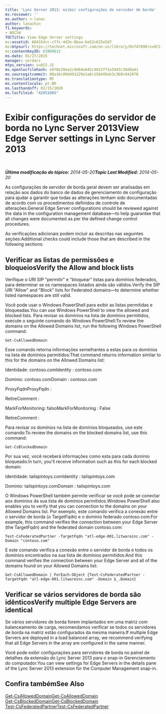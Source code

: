 ```yaml
---
title: 'Lync Server 2013: exibir configurações do servidor de borda'
ms.reviewer: ''
ms.author: v-lanac
author: lanachin
f1.keywords:
- NOCSH
TOCTitle: View Edge Server settings
ms:assetid: 684154cc-cffc-4d2e-8baa-be52c625e5d7
ms:mtpsurl: https://technet.microsoft.com/en-us/library/Dn747890(v=OCS.15)
ms:contentKeyID: 63969612
ms.date: 01/27/2015
manager: serdars
mtps_version: v=OCS.15
ms.openlocfilehash: e978e28ea2c9d64a842c40237f1e5943c30d0a41
ms.sourcegitcommit: 88a16c09dd91229e1a8c156445eb3c360c942978
ms.translationtype: MT
ms.contentlocale: pt-BR
ms.lasthandoff: 02/15/2020
ms.locfileid: "42051605"
---
```

<div data-xmlns="http://www.w3.org/1999/xhtml">

<div class="topic" data-xmlns="http://www.w3.org/1999/xhtml" data-msxsl="urn:schemas-microsoft-com:xslt" data-cs="http://msdn.microsoft.com/">

<div data-asp="http://msdn2.microsoft.com/asp">

# <a name="view-edge-server-settings-in-lync-server-2013"></a><span data-ttu-id="47912-102">Exibir configurações do servidor de borda no Lync Server 2013</span><span class="sxs-lookup"><span data-stu-id="47912-102">View Edge Server settings in Lync Server 2013</span></span>

</div>

<div id="mainSection">

<div id="mainBody">

<span> </span>

<span data-ttu-id="47912-103">_**Última modificação do tópico:** 2014-05-20_</span><span class="sxs-lookup"><span data-stu-id="47912-103">_**Topic Last Modified:** 2014-05-20_</span></span>

<span data-ttu-id="47912-104">As configurações de servidor de borda geral devem ser analisadas em relação aos dados do banco de dados de gerenciamento de configuração para ajudar a garantir que todas as alterações tenham sido documentadas de acordo com os procedimentos definidos de controle de alterações.</span><span class="sxs-lookup"><span data-stu-id="47912-104">General Edge Server configurations should be reviewed against the data in the configuration management database—to help guarantee that all changes were documented as per the defined change control procedures.</span></span>

<span data-ttu-id="47912-105">As verificações adicionais podem incluir as descritas nas seguintes seções:</span><span class="sxs-lookup"><span data-stu-id="47912-105">Additional checks could include those that are described in the following sections:</span></span>

<div>

## <a name="verify-the-allow-and-block-lists"></a><span data-ttu-id="47912-106">Verificar as listas de permissões e bloqueios</span><span class="sxs-lookup"><span data-stu-id="47912-106">Verify the Allow and block lists</span></span>

<span data-ttu-id="47912-107">Verifique o URI SIP "permitir" e "bloquear" listas para domínios federados, para determinar se os namespaces listados ainda são válidos.</span><span class="sxs-lookup"><span data-stu-id="47912-107">Verify the SIP URI "Allow" and "Block" lists for Federated domains—to determine whether listed namespaces are still valid.</span></span>

<span data-ttu-id="47912-108">Você pode usar o Windows PowerShell para exibir as listas permitidas e bloqueadas.</span><span class="sxs-lookup"><span data-stu-id="47912-108">You can use Windows PowerShell to view the allowed and blocked lists.</span></span> <span data-ttu-id="47912-109">Para revisar os domínios na lista de domínios permitidos, execute o seguinte comando do Windows PowerShell:</span><span class="sxs-lookup"><span data-stu-id="47912-109">To review the domains on the Allowed Domains list, run the following Windows PowerShell command:</span></span>

`Get-CsAllowedDomain`

<span data-ttu-id="47912-110">Esse comando retorna informações semelhantes a estas para os domínios na lista de domínios permitidos:</span><span class="sxs-lookup"><span data-stu-id="47912-110">That command returns information similar to this for the domains on the Allowed Domains list:</span></span>

<span data-ttu-id="47912-111">Identidade: contoso.com</span><span class="sxs-lookup"><span data-stu-id="47912-111">Identity : contoso.com</span></span>

<span data-ttu-id="47912-112">Domínio: contoso.com</span><span class="sxs-lookup"><span data-stu-id="47912-112">Domain : contoso.com</span></span>

<span data-ttu-id="47912-113">ProxyFqdn</span><span class="sxs-lookup"><span data-stu-id="47912-113">ProxyFqdn :</span></span>

<span data-ttu-id="47912-114">Retire</span><span class="sxs-lookup"><span data-stu-id="47912-114">Comment :</span></span>

<span data-ttu-id="47912-115">MarkForMonitoring: falso</span><span class="sxs-lookup"><span data-stu-id="47912-115">MarkForMonitoring : False</span></span>

<span data-ttu-id="47912-116">Retire</span><span class="sxs-lookup"><span data-stu-id="47912-116">Comment :</span></span>

<span data-ttu-id="47912-117">Para revisar os domínios na lista de domínios bloqueados, use este comando:</span><span class="sxs-lookup"><span data-stu-id="47912-117">To review the domains on the blocked domains list, use this command:</span></span>

`Get-CsBlockedDomain`

<span data-ttu-id="47912-118">Por sua vez, você receberá informações como esta para cada domínio bloqueado:</span><span class="sxs-lookup"><span data-stu-id="47912-118">In turn, you'll receive information such as this for each blocked domain:</span></span>

<span data-ttu-id="47912-119">Identidade: tailspintoys.com</span><span class="sxs-lookup"><span data-stu-id="47912-119">Identity : tailspintoys.com</span></span>

<span data-ttu-id="47912-120">Domínio: tailspintoys.com</span><span class="sxs-lookup"><span data-stu-id="47912-120">Domain : tailspintoys.com</span></span>

<span data-ttu-id="47912-121">O Windows PowerShell também permite verificar se você pode se conectar aos domínios da sua lista de domínios permitidos.</span><span class="sxs-lookup"><span data-stu-id="47912-121">Windows PowerShell also enables you to verify that you can connection to the domains on your Allowed Domains list.</span></span> <span data-ttu-id="47912-122">Por exemplo, este comando verifica a conexão entre o servidor de borda (o TargetFqdn) e o domínio federado contoso.com:</span><span class="sxs-lookup"><span data-stu-id="47912-122">For example, this command verifies the connection between your Edge Server (the TargetFqdn) and the federated domain contoso.com:</span></span>

`Test-CsFederatedPartner -TargetFqdn "atl-edge-001.litwareinc.com" -Domain "contoso.com"`

<span data-ttu-id="47912-123">E este comando verifica a conexão entre o servidor de borda e todos os domínios encontrados na sua lista de domínios permitidos:</span><span class="sxs-lookup"><span data-stu-id="47912-123">And this command verifies the connection between your Edge Server and all of the domains found on your Allowed Domains list:</span></span>

`Get-CsAllowedDomain | ForEach-Object {Test-CsFederatedPartner -TargetFqdn "atl-edge-001.litwareinc.com" -Domain $_.Domain}`

</div>

<div>

## <a name="verify-multiple-edge-servers-are-identical"></a><span data-ttu-id="47912-124">Verificar se vários servidores de borda são idênticos</span><span class="sxs-lookup"><span data-stu-id="47912-124">Verify multiple Edge Servers are identical</span></span>

<span data-ttu-id="47912-125">Se vários servidores de borda forem implantados em uma matriz com balanceamento de carga, recomendamos verificar se todos os servidores de borda na matriz estão configurados da mesma maneira.</span><span class="sxs-lookup"><span data-stu-id="47912-125">If multiple Edge Servers are deployed in a load balanced array, we recommend verifying that all Edge Servers in the array are configured in the same manner.</span></span>

<span data-ttu-id="47912-126">Você pode exibir configurações para servidores de borda no painel de detalhes da extensão do Lync Server 2013 para o snap-in Gerenciamento do computador.</span><span class="sxs-lookup"><span data-stu-id="47912-126">You can view settings for Edge Servers in the details pane of the Lync Server 2013 extension for the Computer Management snap-in.</span></span>

</div>

<div>

## <a name="see-also"></a><span data-ttu-id="47912-127">Confira também</span><span class="sxs-lookup"><span data-stu-id="47912-127">See Also</span></span>


[<span data-ttu-id="47912-128">Get-CsAllowedDomain</span><span class="sxs-lookup"><span data-stu-id="47912-128">Get-CsAllowedDomain</span></span>](https://docs.microsoft.com/powershell/module/skype/Get-CsAllowedDomain)  
[<span data-ttu-id="47912-129">Get-CsBlockedDomain</span><span class="sxs-lookup"><span data-stu-id="47912-129">Get-CsBlockedDomain</span></span>](https://docs.microsoft.com/powershell/module/skype/Get-CsBlockedDomain)  
[<span data-ttu-id="47912-130">Test-CsFederatedPartner</span><span class="sxs-lookup"><span data-stu-id="47912-130">Test-CsFederatedPartner</span></span>](https://docs.microsoft.com/powershell/module/skype/Test-CsFederatedPartner)  
  

</div>

</div>

<span> </span>

</div>

</div>

</div>

